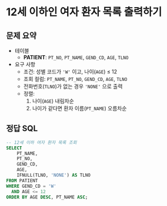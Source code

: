# 12세 이하인 여자 환자 목록 출력하기

## 문제 요약

- 테이블
  - **PATIENT**: `PT_NO`, `PT_NAME`, `GEND_CD`, `AGE`, `TLNO`
- 요구 사항
  - 조건: 성별 코드가 `'W'` 이고, 나이(`AGE`) ≤ 12
  - 조회 컬럼: `PT_NAME`, `PT_NO`, `GEND_CD`, `AGE`, `TLNO`
  - 전화번호(`TLNO`)가 없는 경우 `'NONE'` 으로 출력
  - 정렬:
    1. 나이(`AGE`) 내림차순
    2. 나이가 같다면 환자 이름(`PT_NAME`) 오름차순

## 정답 SQL

```sql
-- 12세 이하 여자 환자 목록 조회
SELECT
    PT_NAME,
    PT_NO,
    GEND_CD,
    AGE,
    IFNULL(TLNO, 'NONE') AS TLNO
FROM PATIENT
WHERE GEND_CD = 'W'
  AND AGE <= 12
ORDER BY AGE DESC, PT_NAME ASC;
```
